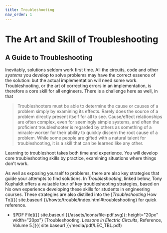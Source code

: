 ```yaml
---
title: Troubleshooting
nav_order: 1
---
```


# The Art and Skill of Troubleshooting

## A Guide to Troubleshooting

Inevitably, solutions seldom work first time. All the circuits, code and other _systems_ you develop to solve problems may have the correct essence of the solution: but the actual implementation will need some work. Troubleshooting, or the art of correcting errors in an implementation, is therefore a core skill for all engineers. There is a challenge here as well, in that

> Troubleshooters must be able to determine the cause or causes of a problem simply by examining its effects. Rarely does the source of a problem directly present itself for all to see. Cause/effect relationships are often complex, even for seemingly simple systems, and often the proficient troubleshooter is regarded by others as something of a miracle-worker for their ability to quickly discern the root cause of a problem. While some people are gifted with a natural talent for troubleshooting, it is a skill that can be learned like any other.

Learning to troubleshoot takes both time and experience. You will develop core troubleshooting skills by practice, examining situations where things don't work.

As well as exposing yourself to problems, there are also key strategies that guide your attempts to find solutions. In _Troubleshooting_, linked below, Tony Kuphaldt offers a valuable tour of key troubleshooting strategies, based on his own experience developing these skills for students in engineering courses. These strategies are also distilled into the [_Troubleshooting_ How To]({{ site.baseurl }}/howto/trouble/index.html#troubleshooting) for quick reference.

* ![PDF File]({{ site.baseurl }}/assets/icons/file-pdf.svg){: height="20px" width="20px"} [Troubleshooting. _Lessons in Electric Circuits_, Reference, Volume 5.]({{ site.baseurl }}/media/pdf/LEC_TBL.pdf)
